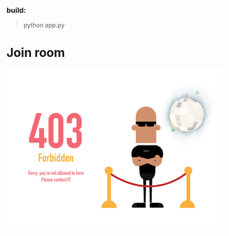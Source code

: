 
### build:
>python app.py


# Join room

![alt text](https://github.com/Nur-A-Alam1997/Bugtracker/blob/framework-test/SS/forbidden.gif?raw=true)
